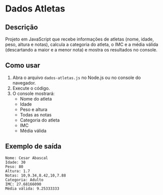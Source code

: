 # Dados Atletas

## Descrição
Projeto em JavaScript que recebe informações de atletas (nome, idade, peso, altura e notas), calcula a categoria do atleta, o IMC e a média válida (descartando a maior e a menor nota) e mostra os resultados no console.

## Como usar
1. Abra o arquivo `dados-atletas.js` no Node.js ou no console do navegador.
2. Execute o código.
3. O console mostrará:
   - Nome do atleta
   - Idade
   - Peso e altura
   - Todas as notas
   - Categoria do atleta
   - IMC
   - Média válida

## Exemplo de saída
```text
Nome: Cesar Abascal
Idade: 30
Peso: 80
Altura: 1.7
Notas: 10,9.34,8.42,10,7.88
Categoria: Adulto
IMC: 27.68166090
Média válida: 9.25333333